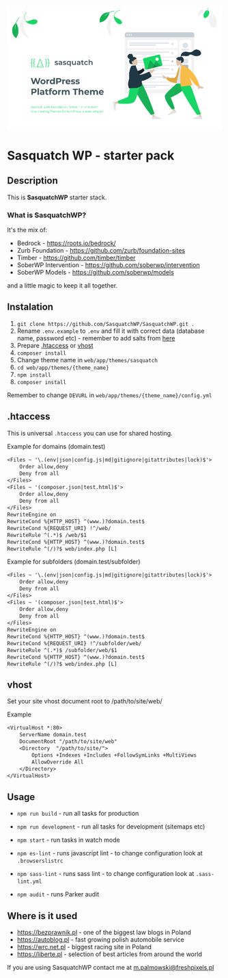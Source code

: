 <p align="center">
  <img src="sasquatch%20logo.png">
</p>

# Sasquatch WP - starter pack
## Description
This is **SasquatchWP** starter stack. 

### What is SasquatchWP?
It's the mix of:
- Bedrock - https://roots.io/bedrock/
- Zurb Foundation - https://github.com/zurb/foundation-sites
- Timber - https://github.com/timber/timber
- SoberWP Intervention - https://github.com/soberwp/intervention
- SoberWP Models - https://github.com/soberwp/models


and a little magic to keep it all together.

## Instalation
1. `git clone https://github.com/SasquatchWP/SasquatchWP.git .`
2. Rename `.env.example` to `.env` and fill it with correct data (database name, password etc) - remember to add salts from [here](https://roots.io/salts.html)
3. Prepare [.htaccess](#htaccess) or [vhost](#vhost) 
4. `composer install`
5. Change theme name in `web/app/themes/sasquatch`
6. `cd web/app/themes/{theme_name}`
7. `npm install`
8. `composer install`

Remember to change `DEVURL` in `web/app/themes/{theme_name}/config.yml`

## .htaccess
This is universal `.htaccess` you can use for shared hosting.

Example for domains (domain.test)
```
<Files ~ '\.(env|json|config.js|md|gitignore|gitattributes|lock)$'>
    Order allow,deny
    Deny from all
</Files>
<Files ~ '(composer.json|test.html)$'>
    Order allow,deny
    Deny from all
</Files>
RewriteEngine on
RewriteCond %{HTTP_HOST} ^(www.)?domain.test$
RewriteCond %{REQUEST_URI} !^/web/
RewriteRule ^(.*)$ /web/$1
RewriteCond %{HTTP_HOST} ^(www.)?domain.test$
RewriteRule ^(/)?$ web/index.php [L]
```

Example for subfolders (domain.test/subfolder)
```
<Files ~ '\.(env|json|config.js|md|gitignore|gitattributes|lock)$'>
    Order allow,deny
    Deny from all
</Files>
<Files ~ '(composer.json|test.html)$'>
    Order allow,deny
    Deny from all
</Files>
RewriteEngine on
RewriteCond %{HTTP_HOST} ^(www.)?domain.test$
RewriteCond %{REQUEST_URI} !^/subfolder/web/
RewriteRule ^(.*)$ /subfolder/web/$1
RewriteCond %{HTTP_HOST} ^(www.)?domain.test$
RewriteRule ^(/)?$ web/index.php [L]
```

## vhost
Set your site vhost document root to /path/to/site/web/

Example
```
<VirtualHost *:80>
	ServerName domain.test
	DocumentRoot "/path/to/site/web"
	<Directory  "/path/to/site/">
		Options +Indexes +Includes +FollowSymLinks +MultiViews
		AllowOverride All
	</Directory>
</VirtualHost>
```

## Usage
* `npm run build` - run all tasks for production
* `npm run development` - run all tasks for development (sitemaps etc)
* `npm start` - run tasks in watch mode

* `npm es-lint` - runs javascript lint - to change configuration look at `.browserslistrc`
* `npm sass-lint` - runs sass lint - to change configuration look at `.sass-lint.yml`
* `npm audit` - runs Parker audit

## Where is it used
- https://bezprawnik.pl - one of the biggest law blogs in Poland
- https://autoblog.pl - fast growing polish automobile service
- https://wrc.net.pl - biggest racing site in Poland
- https://liberte.pl - selection of best articles from around the world

If you are using SasquatchWP contact me at m.palmowski@freshpixels.pl
